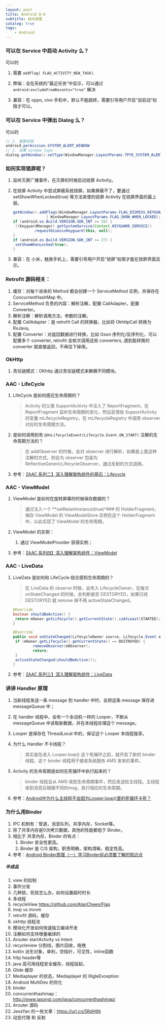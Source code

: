 ```yaml
---
layout: post
title: Android Q-A
subtitle: 自问自答
catalog: true
tags:
    - Android
---
```


### 可以在 Service 中启动 Activity 么？

可以的

1. 需要   `addFlag( FLAG_ACTIVITY_NEW_TASK)`.

2. 弊端：会在系统的“最近任务”中显示，可以通过 `android:excludeFromRecents="true"` 解决

3. 兼容：在 oppo, vivo 手机中，默认不能跳转，需要引导用户开启“自启动”权限才可以。

### 可以在 Service 中弹出 Dialog 么？

可以的

```java
// 1. 需要权限
android.permission.SYSTEM_ALERT_WINDOW
// 2. 设置 window type
dialog.getWindow().setType(WindowManager.LayoutParams.TPYE_SYSTEM_ALERT)
```

### 如何实现锁屏呢？

1. 监听灭屏广播事件，在灭屏的时候启动锁屏 Activity。

1. 在锁屏 Activity 中尝试屏蔽系统锁屏。如果屏蔽不了，要通过 setShowWhenLocked(true) 等方法来使的锁屏 Activity 在锁屏界面的最上层。

   ```java
   getWindow().addFlags(WindowManager.LayoutParams.FLAG_DISMISS_KEYGUARD 
                  | WindowManager.LayoutParams.FLAG_SHOW_WHEN_LOCKED);
   if (android.os.Build.VERSION.SDK_INT >= 26) {
   	((KeyguardManager) getSystemService(Context.KEYGUARD_SERVICE))
     		.requestDismissKeyguard(this, null);
   }
   if (android.os.Build.VERSION.SDK_INT >= 27) {
   	setShowWhenLocked(true);
   }
   ```


4. 兼容：在 小米，魅族手机上，需要引导用户开启“锁屏”权限才能在锁屏界面显示。

### Retrofit 源码相关：

1. 缓存：对每个进来的 Method 都会创建一个 ServiceMethod 实例，并保存在 ConcurrentHashMap 中。 
2. ServiceMethod 负责的内容：解析注解，配置 CallAdapter，配置 Converter。
  1. 解析注解：解析调用方法，参数的注解。
  2. 配置 CallAdapter：是 retrofit Call 的转换器，比如将 OkhttpCall 转换为 RxJava。
  3. 配置 Converter：对返回数据进行转换，比如 Gson 序列化/反序列化，可以配置多个 converter, retrofit 会依次调用这些 converters, 遇到能转换的 converter 就直接返回，不再往下掉用。

### OkHttp

1. 责任链模式：OKhttp 通过责任链模式来解耦不同模块。

### AAC - LifeCycle

1. LifeCycle 是如何感应生命周期的？

   > Activity 的父类 SupportAcitivty 中注入了 ReportFragment，在 ReportFragment 监听生命周期的变化，然后反馈给 SupportActivity 的变量 mLifecycleRegistry，在 mLifecycleRegistry 中调用 observer 对应的生命周期方法。

2. 是如何调用到有 `@OnLifecycleEvent(Lifecycle.Event.ON_START)` 注解的生命周期方法的？

   > 在 addObserver 的时候，会对 observer 进行解析，如果是上面这种注解的方式，则会为 observer 包装为 ReflectiveGenericLifecycleObserver，通过反射的方式调用。

3. 参考：[【AAC 系列二】深入理解架构组件的基石：Lifecycle](https://github.com/AlanCheen/FullStackNotes/blob/master/android/aac-lifecycle.md)


### AAC - ViewModel

1. ViewModel 是如何在旋转屏幕的时候保存数据的？

   > 通过注入一个 **setRetainInstance(true)*### 的 HolderFragment，保存 ViewModel 的 ViewModelStore 实例在这个 HolderFragment 中，以此实现了 ViewModel 的生命周期。

2. ViewModel 的实例：

   1. 通过 ViewModelProvider 获得实例；

3. 参考：[【AAC 系列四】深入理解架构组件：ViewModel](https://github.com/AlanCheen/FullStackNotes/blob/master/android/aac-viewmodel.md)

### AAC - LiveData

1. LiveData 是如何和 LifeCycle 结合感知生命周期的？

   > 在 LiveData 的 observe 时候，会传入 LifecycleOwner，在每次 onStateChanged 的时候，会判断是否 DESTORYED，如果已经 DESTORYED 就 remove 掉不再 activeStateChanged。
   
   ```java
   @Override
   boolean shouldBeActive() {
   	return mOwner.getLifecycle().getCurrentState().isAtLeast(STARTED);
   }
   
   @Override
   public void onStateChanged(LifecycleOwner source, Lifecycle.Event event) {
   	if (mOwner.getLifecycle().getCurrentState() == DESTROYED) {
    		removeObserver(mObserver);
    		return;
   	}
   	activeStateChanged(shouldBeActive());
   }
   ```

2. 参考：[【AAC 系列三】深入理解架构组件：LiveData](https://github.com/AlanCheen/FullStackNotes/blob/master/android/aac-livedata.md)

### 讲讲 Handler 原理

1. 当新线程发送一条 message 到 handler  中时，会把这条 message 保存进 messageQueue 中；

2. 在 handler 线程中，会有一个永动机一样的 Looper，不断从 messageQueue 中读取新数据，并在本线程处理这个 message。

3. Looper 是保存在 ThreadLocal 中的，保证这个 Looper 本线程独享。

4. 为什么 Handler 不卡线程？

   > 其实是在进入 Looper.loop() 这个死循环之前，就开启了新的 binder 线程，这个 binder 线程用于接收系统服务 AMS 发来的事件。

5. Activity 的生命周期是如何在死循环中执行起来的？

   > binder 线程会从 AMS 收到生命周期事件，然后发送给主线程。主线程收到消息后根据不同的msg，执行相应的生命周期。

6. 参考：[Android中为什么主线程不会因为Looper.loop()里的死循环卡死？](https://www.zhihu.com/question/34652589/answer/90344494)

### 为什么用Binder

1. IPC 机制有：管道，消息队列，共享内存，Socket等。
2. 除了共享内存是0次拷贝数据，其他的性能都低于 Binder。
3. 相比于 共享内存，Binder 的有点：
   1. Binder 安全性更高。
   2. Binder 是 C/S 架构，职责明确，架构清晰，稳定性高。
4. 参考：[Android Binder原理（一）学习Binder前必须要了解的知识点](http://liuwangshu.cn/framework/binder/1-intro.html)







##### 半成品

1. view 的绘制
2. 事件分发
3. 几种锁，死锁怎么办，如何设置超时时长
4. 多线程
5. recycleView  https://github.com/AlanCheen/Flap
6. mvp vs mvvm
7. retrofit 源码，缓存
8. okhttp 线程池
9. 模块化开发如何快速独立编译开发
10. 注解如何支持增量编译的
11. Arouter startActivity vs Intent
12. recycleview 分割线，图片回收，拖拽
13. kotlin 派生对象，单利，空指针，可见性，inline函数
14. http header等
15. java 高可用线程安全缓存，线程挂起，
16. Glide 缓存
17. Mediaplayer 的状态，Mediaplayer 的 IlligleException
18. Android MultiDex 的优化
19. binder
20. concurrenthashmap： http://www.jasongj.com/java/concurrenthashmap/
21. Arouter 源码
22. JessYan 的一些文章：https://url.cn/5RdH9ti
23. 动态代理 和 反射